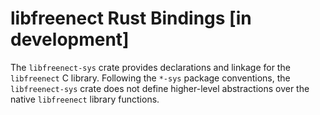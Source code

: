 # libfreenect Rust Bindings [in development]
The `libfreenect-sys` crate provides declarations and linkage for the
`libfreenect` C library. Following the `*-sys` package conventions, the
`libfreenect-sys` crate does not define higher-level abstractions over the
native `libfreenect` library functions.
